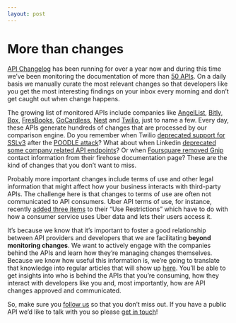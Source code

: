 ```yaml
---
layout: post
---
```


# More than changes

[API Changelog](https://www.apichangelog.com/ "API Changelog") has been running for over a year now and during this time we’ve been monitoring the documentation of more than [50 APIs](https://www.apichangelog.com/browse "API Changelog APIs"). On a daily basis we manually curate the most relevant changes so that developers like you get the most interesting findings on your inbox every morning and don’t get caught out when change happens.

The growing list of monitored APIs include companies like [AngelList](https://www.apichangelog.com/api/angellist "AngelList"), [Bitly](https://www.apichangelog.com/api/bitly "Bitly"), [Box](https://www.apichangelog.com/api/box "Box"), [FresBooks](https://www.apichangelog.com/api/freshbooks "FreshBooks"), [GoCardless](https://www.apichangelog.com/api/gocardless "GoCardless"), [Nest](https://www.apichangelog.com/api/nest "Nest") and [Twilio](https://www.apichangelog.com/api/twilio "Twilio"), just to name a few. Every day, these APIs generate hundreds of changes that are processed by our comparison engine. Do you remember when Twilio [deprecated support for SSLv3](https://www.apichangelog.com/changes/a88c73cf-fa9f-47e2-b57f-46fddbf2358e) after the [POODLE attack](https://www.us-cert.gov/ncas/alerts/TA14-290A "POODLE attack")? What about when Linkedin [deprecated some company related API endpoints](https://www.apichangelog.com/changes/4b510cb5-35f7-4e83-9c96-e02ad6f5094d#first-change)? Or when [Foursquare removed Gnip](https://www.apichangelog.com/changes/bdec4105-b53c-41d1-8f26-ead7ec502989) contact information from their firehose documentation page? These are the kind of changes that you don’t want to miss.

Probably more important changes include terms of use and other legal information that might affect how your business interacts with third-party APIs. The challenge here is that changes to terms of use are often not communicated to API consumers. Uber API terms of use, for instance, recently [added three items](https://www.apichangelog.com/changes/0b1bd0a6-c35c-49a4-9326-badddd9262a9) to their “Use Restrictions” which have to do with how a consumer service uses Uber data and lets their users access it.

It’s because we know that it’s important to foster a good relationship between API providers and developers that we are facilitating **beyond monitoring changes**. We want to actively engage with the companies behind the APIs and learn how they’re managing changes themselves. Because we know how useful this information is, we’re going to translate that knowledge into regular articles that will show up [here](http://blog.apichangelog.com/ "API Changelog Blog"). You’ll be able to get insights into who is behind the APIs that you’re consuming, how they interact with developers like you and, most importantly, how are API changes approved and communicated.

So, make sure you [follow us](https://twitter.com/apichangelog "API Changelog on Twitter") so that you don’t miss out. If you have a public API we’d like to talk with you so please [get in touch](mailto:contact@apichangelog.com "Get in touch")!
